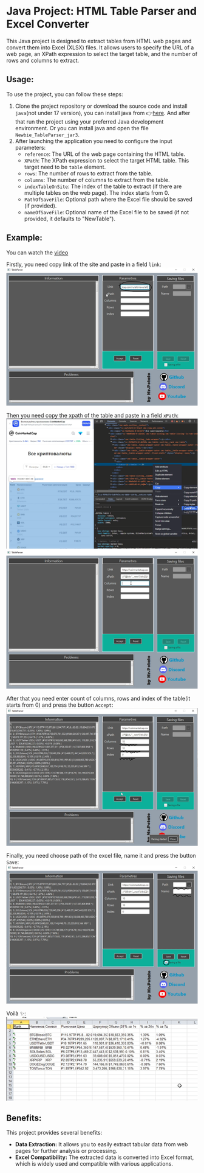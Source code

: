 # Java Project: HTML Table Parser and Excel Converter

This Java project is designed to extract tables from HTML web pages and convert them into Excel (XLSX) files. It allows users to specify the URL of a web page, an XPath expression to select the target table, and the number of rows and columns to extract.

## Usage:

To use the project, you can follow these steps:

1. Clone the project repository or download the source code and install `java`(not under 17 version), you can install java from :point_right:[here](https://www.oracle.com/java/technologies/downloads/). And after that run the project using your preferred Java development environment. Or you can install java and open the file `Newbie_TableParser_jar3`.
2. After launching the application you need to configure the input parameters:
   - `reference`: The URL of the web page containing the HTML table.
   - `XPath`: The XPath expression to select the target HTML table. This target need to be `table` element.
   - `rows`: The number of rows to extract from the table.
   - `columns`: The number of columns to extract from the table.
   - `indexTableOnSite`: The index of the table to extract (if there are multiple tables on the web page). The index starts from 0. 
   - `PathOfSaveFile`: Optional path where the Excel file should be saved (if provided).
   - `nameOfSaveFile`: Optional name of the Excel file to be saved (if not provided, it defaults to "NewTable").

## Example:

You can watch the [video](https://www.youtube.com/watch?v=ANGHXdW4NJY)

Firstly, you need copy link of the site and paste in a field `link`:
![1](images/1.png)

Then you need copy the xpath of the table and paste in a field `xPath`:
![2](images/2.png)![3](images/3.png)

After that you need enter count of columns, rows and index of the table(it starts from 0) and press the button `Accept`:
![4](images/4.png)

Finally, you need choose path of the excel file, name it and press the button `Save`:
![5](images/5.png)

Voilà :sparkles::
![6](images/6.png)

## Benefits:

This project provides several benefits:

* **Data Extraction:** It allows you to easily extract tabular data from web pages for further analysis or processing.
* **Excel Compatibility:** The extracted data is converted into Excel format, which is widely used and compatible with various applications.